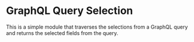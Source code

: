# GraphQL Query Selection

This is a simple module that traverses the selections from a GraphQL query and returns the
selected fields from the query.

